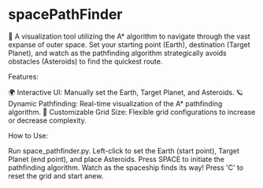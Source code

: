 # spacePathFinder
🚀 A visualization tool utilizing the A* algorithm to navigate through the vast expanse of outer space. Set your starting point (Earth), destination (Target Planet), and watch as the pathfinding algorithm strategically avoids obstacles (Asteroids) to find the quickest route.


Features:

🌍 Interactive UI: Manually set the Earth, Target Planet, and Asteroids.
🪐 Dynamic Pathfinding: Real-time visualization of the A* pathfinding algorithm.
🌌 Customizable Grid Size: Flexible grid configurations to increase or decrease complexity.

How to Use:

Run space_pathfinder.py.
Left-click to set the Earth (start point), Target Planet (end point), and place Asteroids.
Press SPACE to initiate the pathfinding algorithm.
Watch as the spaceship finds its way!
Press 'C' to reset the grid and start anew.
